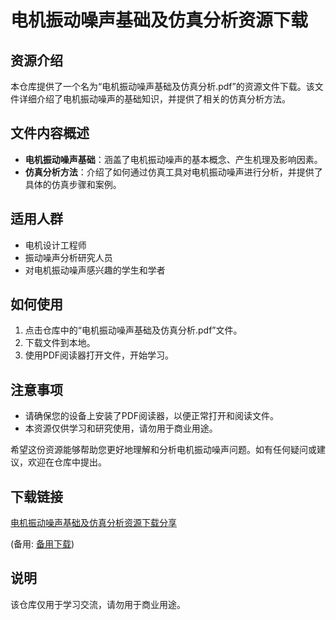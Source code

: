 # 电机振动噪声基础及仿真分析资源下载

## 资源介绍

本仓库提供了一个名为“电机振动噪声基础及仿真分析.pdf”的资源文件下载。该文件详细介绍了电机振动噪声的基础知识，并提供了相关的仿真分析方法。

## 文件内容概述

- **电机振动噪声基础**：涵盖了电机振动噪声的基本概念、产生机理及影响因素。
- **仿真分析方法**：介绍了如何通过仿真工具对电机振动噪声进行分析，并提供了具体的仿真步骤和案例。

## 适用人群

- 电机设计工程师
- 振动噪声分析研究人员
- 对电机振动噪声感兴趣的学生和学者

## 如何使用

1. 点击仓库中的“电机振动噪声基础及仿真分析.pdf”文件。
2. 下载文件到本地。
3. 使用PDF阅读器打开文件，开始学习。

## 注意事项

- 请确保您的设备上安装了PDF阅读器，以便正常打开和阅读文件。
- 本资源仅供学习和研究使用，请勿用于商业用途。

希望这份资源能够帮助您更好地理解和分析电机振动噪声问题。如有任何疑问或建议，欢迎在仓库中提出。

## 下载链接
[电机振动噪声基础及仿真分析资源下载分享](https://pan.quark.cn/s/56e5e249bfcd) 

(备用: [备用下载](https://pan.baidu.com/s/1cG8wqqG6RB2xWpS9cqzyHQ?pwd=1234))

## 说明

该仓库仅用于学习交流，请勿用于商业用途。
